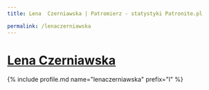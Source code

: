 ```yaml
---
title: Lena  Czerniawska | Patromierz - statystyki Patronite.pl

permalink: /lenaczerniawska
---
```


# [Lena  Czerniawska](https://patronite.pl/lenaczerniawska)

{% include profile.md name="lenaczerniawska" prefix="l" %}
